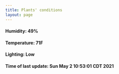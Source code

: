 ```yaml
---
title: Plants' conditions
layout: page
---
```



#### Humidity: 49%
#### Temperature: 71F
#### Lighting: Low
#### Time of last update: Sun May  2 10:53:01 CDT 2021
